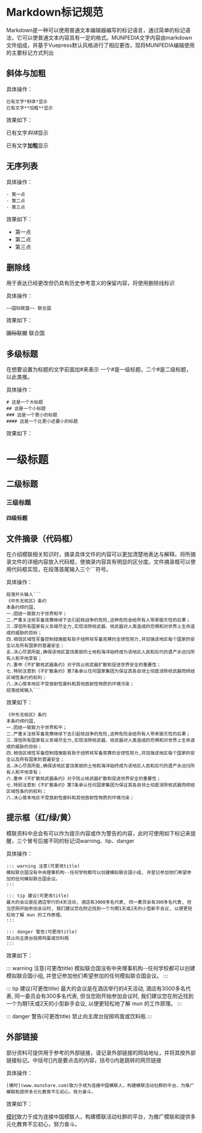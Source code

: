 
# Markdown标记规范
Markdown是一种可以使用普通文本编辑器编写的标记语言，通过简单的标记语法，它可以使普通文本内容具有一定的格式。MUNPEDIA文字内容由markdown文件组成，并基于Vuepress默认风格进行了相应更改，现将MUNPEDIA编辑使用的主要标记方式列出


## 斜体与加粗

具体操作：
```
已有文字*斜体*显示
已有文字**加粗**显示
```

效果如下：

已有文字*斜体*显示

已有文字**加粗**显示

## 无序列表

具体操作：
```
- 第一点
- 第二点
- 第三点
```
效果如下：

- 第一点
- 第二点
- 第三点

## 删除线
用于表达已经更改但仍具有历史参考意义的保留内容，将使用删除线标识

具体操作：
```
~~国际联盟~~ 联合国
```
效果如下：

~~国际联盟~~ 联合国


## 多级标题
在想要设置为标题的文字前面加#来表示
一个#是一级标题，二个#是二级标题，以此类推。

具体操作：
```
# 这是一个大标题
## 这是一个小标题
### 这是一个更小的标题
#### 这是一个比更小还要小的标题
```

效果如下：
# 一级标题
## 二级标题
### 三级标题
#### 四级标题

## 文件摘录（代码框）
在介绍模联相关知识时，摘录具体文件的内容可以更加清楚地表达与解释。将所摘录文件的详细内容放入代码框，使摘录内容具有明显的区分度。文件摘录框可以使用代码框实现，在段落首尾输入三个```符号。

具体操作：
```
段落开头输入```
《中东无核区》条约
本条约缔约国,
一.团结一致致力于世界和平；
二.严重关注核军备竞赛继续下去引起核战争的危险,这种危险会给所有人带来毁灭性的后果；
三.深信所有国家有义务竭尽全力,实现消除核武器、核武器对人类造成的恐惧和对世界上生命造成的威胁的目标；
四.相信区域性军备控制措施能有助于扭转核军备竞赛的全球性努力,并加强该地区每个国家的安全以及所有国家的普遍安全；
五.决心尽其所能,确保该地区富饶美丽的土地和海洋始终成为该地区人民和后代的遗产永远归所有人和平地享有；
六.重申《不扩散核武器条约》对于防止核武器扩散和促进世界安全的重要性；
七.特别注意到《不扩散条约》第7条承认任何国家集团为保证其各自领土彻底消除核武器而缔结区域性条约的权利；
八.决心使本地区不受放射性废料和其他放射性物质的环境污染；
段落结尾输入```
```

效果如下：
```
《中东无核区》条约
本条约缔约国,
一.团结一致致力于世界和平；
二.严重关注核军备竞赛继续下去引起核战争的危险,这种危险会给所有人带来毁灭性的后果；
三.深信所有国家有义务竭尽全力,实现消除核武器、核武器对人类造成的恐惧和对世界上生命造成的威胁的目标；
四.相信区域性军备控制措施能有助于扭转核军备竞赛的全球性努力,并加强该地区每个国家的安全以及所有国家的普遍安全；
五.决心尽其所能,确保该地区富饶美丽的土地和海洋始终成为该地区人民和后代的遗产永远归所有人和平地享有；
六.重申《不扩散核武器条约》对于防止核武器扩散和促进世界安全的重要性；
七.特别注意到《不扩散条约》第7条承认任何国家集团为保证其各自领土彻底消除核武器而缔结区域性条约的权利；
八.决心使本地区不受放射性废料和其他放射性物质的环境污染；
```

## 提示框（红/绿/黄）
模联资料中总会有可以作为提示内容或作为警告的内容，此时可使用如下标记来提醒，三个冒号后接不同的标记词warning、tip、danger

具体操作：
```
::: warning 注意(可更改title)
模拟联合国没有中央理事机构--任何学校都可以创建模拟联合国小组, 并登记参加他们希望参加的任何模拟联合国会议。
:::

::: tip 建议(可更改title)
最大的会议是在酒店举行的4天活动, 酒店有3000多名代表, 同一委员会有300多名代表, 但当您刚开始参加会议时, 我们建议您在附近找到一个为期1天或2天的小型新手会议, 以便更轻松地了解 mun 的工作原理。
:::

::: danger 警告(可更改title)
禁止向主席台投掷鸡蛋或饮料瓶
:::
```
效果如下：

::: warning 注意(可更改title)
模拟联合国没有中央理事机构--任何学校都可以创建模拟联合国小组, 并登记参加他们希望参加的任何模拟联合国会议。
:::

::: tip 建议(可更改title)
最大的会议是在酒店举行的4天活动, 酒店有3000多名代表, 同一委员会有300多名代表, 但当您刚开始参加会议时, 我们建议您在附近找到一个为期1天或2天的小型新手会议, 以便更轻松地了解 mun 的工作原理。
:::

::: danger 警告(可更改title)
禁止向主席台投掷鸡蛋或饮料瓶
:::
## 外部链接
部分资料可提供⽤于参考的外部链接，请记录外部链接的网站地址，并将其按外部链接标记。中括号[]内是要点击的内容，括号()内是跳转的⽹页链接

具体操作：
```
[模时](www.munshare.com)致力于成为连接中国模联人，构建模联活动社群的平台，为推广模联和提供多元化教育不忘初心，努力奋斗。
```
效果如下：

[模时](www.munshare.com)致力于成为连接中国模联人，构建模联活动社群的平台，为推广模联和提供多元化教育不忘初心，努力奋斗。

